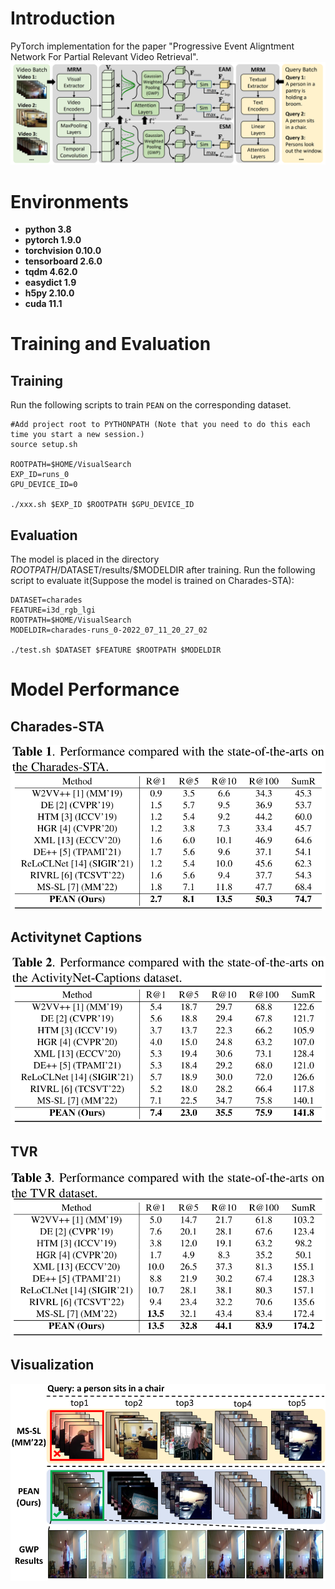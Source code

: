 # Introduction
PyTorch implementation for the paper "Progressive Event Aligntment Network For Partial Relevant Video Retrieval".
![model framework](figures/framework.png)


# Environments 
* **python 3.8**
* **pytorch 1.9.0**
* **torchvision 0.10.0**
* **tensorboard 2.6.0**
* **tqdm 4.62.0**
* **easydict 1.9**
* **h5py 2.10.0**
* **cuda 11.1**

# Training and Evaluation

## Training
Run the following scripts to train `PEAN` on the corresponding dataset.

```
#Add project root to PYTHONPATH (Note that you need to do this each time you start a new session.)
source setup.sh

ROOTPATH=$HOME/VisualSearch
EXP_ID=runs_0
GPU_DEVICE_ID=0

./xxx.sh $EXP_ID $ROOTPATH $GPU_DEVICE_ID
```

## Evaluation
The model is placed in the directory $ROOTPATH/$DATASET/results/$MODELDIR after training. Run the following script to evaluate it(Suppose the model is trained on Charades-STA):
```
DATASET=charades
FEATURE=i3d_rgb_lgi
ROOTPATH=$HOME/VisualSearch
MODELDIR=charades-runs_0-2022_07_11_20_27_02

./test.sh $DATASET $FEATURE $ROOTPATH $MODELDIR
```

# Model Performance 

## Charades-STA
<!-- |             | R@1  | R@5  | R@10 | R@100 | SumR  |
| :---------: | :--: | :--: | :--: | :---: | :---: |
| Text-to-Video | 2.7 | 8.1 | 13.5 | 50.3  | 74.7 | -->
![Charades](figures/charades.png)

## Activitynet Captions
<!-- |             | R@1  | R@5  | R@10 | R@100 | SumR  |
| :---------: | :--: | :--: | :--: | :---: | :---: |
| Text-to-Video | 7.4 | 23.0 | 35.5 | 75.9  | 141.8 | -->
![activitynet](figures/activitynet.png)

## TVR
<!-- |             | R@1  | R@5  | R@10 | R@100 | SumR  |
| :---------: | :--: | :--: | :--: | :---: | :---: |
| Text-to-Video | 13.5 | 32.8 | 44.1 | 83.9  | 174.2 | -->
![tvr](figures/tvr.png)


## Visualization
![vis](figures/visualization.png)


